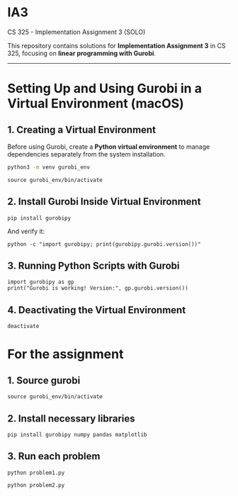 # IA3
CS 325 - Implementation Assignment 3 (SOLO)

This repository contains solutions for **Implementation Assignment 3** in CS 325, focusing on **linear programming with Gurobi**. 

---

# Setting Up and Using Gurobi in a Virtual Environment (macOS)

## 1. Creating a Virtual Environment
Before using Gurobi, create a **Python virtual environment** to manage dependencies separately from the system installation.

```sh
python3 -m venv gurobi_env
```

```
source gurobi_env/bin/activate
```

## 2. Install Gurobi Inside Virtual Environment

```
pip install gurobipy
```

And verify it:
```
python -c "import gurobipy; print(gurobipy.gurobi.version())"
```

## 3. Running Python Scripts with Gurobi
```
import gurobipy as gp
print("Gurobi is working! Version:", gp.gurobi.version())
```

## 4. Deactivating the Virtual Environment
```
deactivate
```

# For the assignment 
## 1. Source gurobi
```
source gurobi_env/bin/activate
```

## 2. Install necessary libraries
```
pip install gurobipy numpy pandas matplotlib
```

## 3. Run each problem

```
python problem1.py
```

```
python problem2.py
```
